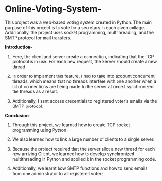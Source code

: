# Online-Voting-System-
This project was a web-based voting system created in Python. The main purpose of this project is to vote for a secretary in each given collage. Additionally, the project uses socket programming, multithreading, and the SMTP protocol for mail transfers.

**Introduction-**
1. Here, the client and server create a connection, indicating that the TCP protocol is in use. For each new request, the Server should create a new thread. 

2. In order to implement this feature, I had to take into account concurrent threads, which means that no threads interfere with one another when a lot of connections are being made to the server at once.I synchronized the threads as a result.

3. Additionally, I sent access credentials to registered voter’s emails via the SMTP protocol.

**Conclusion-**

1. Through this project, we learned how to create TCP socket programming using Python.

2. We also learned how to link a large number of clients to a single server.

3. Because the project required that the server allot a new thread for each new arriving Client, we learned how to develop synchronized multithreading in Python and applied it in the socket programming code.

4. Additionally, we learnt how SMTP functions and how to send emails from one administrator to all registered voters.


